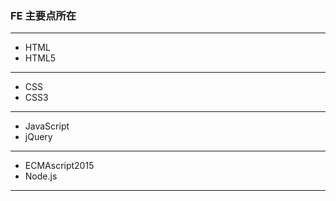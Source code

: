 ### FE 主要点所在
---
* HTML
* HTML5
---
* CSS
* CSS3
---
* JavaScript
* jQuery
---
* ECMAscript2015
* Node.js
---
